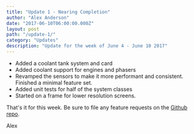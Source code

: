 ```yaml
---
title: "Update 1 - Nearing Completion"
author: "Alex Anderson"
date: "2017-06-10T06:00:00.000Z"
layout: post
path: "/update-1/"
category: "Updates"
description: "Update for the week of June 4 - June 10 2017"
---
```


* Added a coolant tank system and card
* Added coolant support for engines and phasers
* Revamped the sensors to make it more performant and consistent. Finished a minimal feature set.
* Added unit tests for half of the system classes
* Started on a frame for lower resolution screens.

That's it for this week. Be sure to file any feature requests on the [Github repo](https://github.com/Thorium-Sim/thorium/issues).

Alex
